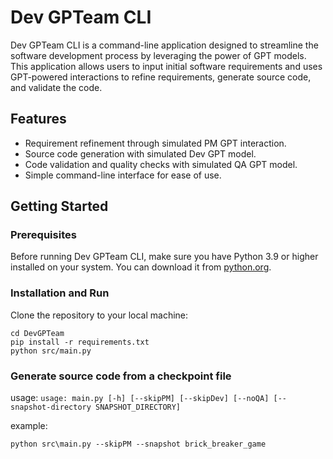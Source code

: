 # Dev GPTeam CLI

Dev GPTeam CLI is a command-line application designed to streamline the software development process by leveraging the power of GPT models. This application allows users to input initial software requirements and uses GPT-powered interactions to refine requirements, generate source code, and validate the code.

## Features

- Requirement refinement through simulated PM GPT interaction.
- Source code generation with simulated Dev GPT model.
- Code validation and quality checks with simulated QA GPT model.
- Simple command-line interface for ease of use.

## Getting Started

### Prerequisites

Before running Dev GPTeam CLI, make sure you have Python 3.9 or higher installed on your system. You can download it from [python.org](https://www.python.org/downloads/).

### Installation and Run

Clone the repository to your local machine:

```
cd DevGPTeam
pip install -r requirements.txt
python src/main.py
```

### Generate source code from a checkpoint file

usage:
`usage: main.py [-h] [--skipPM] [--skipDev] [--noQA] [--snapshot-directory SNAPSHOT_DIRECTORY]`

example:

```
python src\main.py --skipPM --snapshot brick_breaker_game
```
